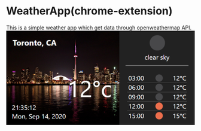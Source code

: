 # WeatherApp(chrome-extension)
This is a simple weather app which get data through openweathermap API.
![Interface](/images/weatherApp.png)